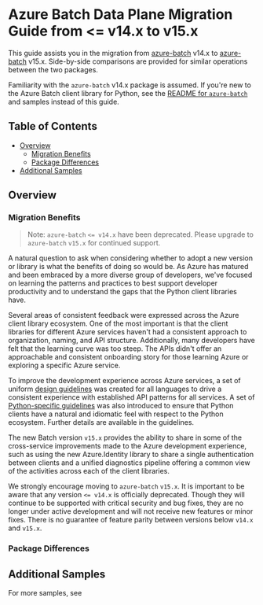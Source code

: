 # Azure Batch Data Plane Migration Guide from <= v14.x to v15.x

This guide assists you in the migration from [azure-batch](https://pypi.org/project/azure-batch/) v14.x to [azure-batch](https://pypi.org/project/azure-batch/15.0.0b1/) v15.x. Side-by-side comparisons are provided for similar operations between the two packages.

Familiarity with the `azure-batch` v14.x package is assumed. If you're new to the Azure Batch client library for Python, see the [README for `azure-batch`](https://learn.microsoft.com/en-us/python/api/overview/azure/batch?view=azure-python) and samples instead of this guide.

## Table of Contents

- [Overview](#overview)
    - [Migration Benefits](#migration-benefits)
    - [Package Differences](#package-differences)
- [Additional Samples](#additional-samples)

## Overview

### Migration Benefits

> Note: `azure-batch` `<= v14.x` have been deprecated. Please upgrade to `azure-batch` `v15.x` for continued support.

A natural question to ask when considering whether to adopt a new version or library is what the benefits of doing so would be. As Azure has matured and been embraced by a more diverse group of developers, we've focused on learning the patterns and practices to best support developer productivity and to understand the gaps that the Python client libraries have.

Several areas of consistent feedback were expressed across the Azure client library ecosystem. One of the most important is that the client libraries for different Azure services haven't had a consistent approach to organization, naming, and API structure. Additionally, many developers have felt that the learning curve was too steep. The APIs didn't offer an approachable and consistent onboarding story for those learning Azure or exploring a specific Azure service.

To improve the development experience across Azure services, a set of uniform [design guidelines](https://azure.github.io/azure-sdk/general_introduction.html) was created for all languages to drive a consistent experience with established API patterns for all services. A set of [Python-specific guidelines](https://azure.github.io/azure-sdk/python/guidelines/index.html) was also introduced to ensure that Python clients have a natural and idiomatic feel with respect to the Python ecosystem. Further details are available in the guidelines.

The new Batch version `v15.x` provides the ability to share in some of the cross-service improvements made to the Azure development experience, such as using the new Azure.Identity library to share a single authentication between clients and a unified diagnostics pipeline offering a common view of the activities across each of the client libraries.

We strongly encourage moving to `azure-batch` `v15.x`. It is important to be aware that any version `<= v14.x` is officially deprecated. Though they will continue to be supported with critical security and bug fixes, they are no longer under active development and will not receive new features or minor fixes. There is no guarantee of feature parity between versions below `v14.x` and `v15.x`.

### Package Differences


## Additional Samples

For more samples, see